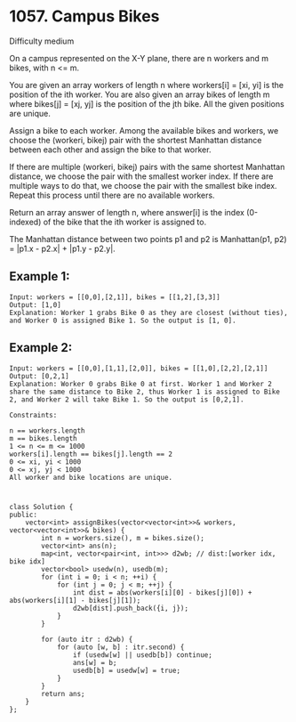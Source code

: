 # 1057. Campus Bikes
Difficulty medium

On a campus represented on the X-Y plane, there are n workers and m bikes, with n <= m.

You are given an array workers of length n where workers[i] = [xi, yi] is the position of the ith worker. You are also given an array bikes of length m where bikes[j] = [xj, yj] is the position of the jth bike. All the given positions are unique.

Assign a bike to each worker. Among the available bikes and workers, we choose the (workeri, bikej) pair with the shortest Manhattan distance between each other and assign the bike to that worker.

If there are multiple (workeri, bikej) pairs with the same shortest Manhattan distance, we choose the pair with the smallest worker index. If there are multiple ways to do that, we choose the pair with the smallest bike index. Repeat this process until there are no available workers.

Return an array answer of length n, where answer[i] is the index (0-indexed) of the bike that the ith worker is assigned to.

The Manhattan distance between two points p1 and p2 is Manhattan(p1, p2) = |p1.x - p2.x| + |p1.y - p2.y|.


## Example 1:
```
Input: workers = [[0,0],[2,1]], bikes = [[1,2],[3,3]]
Output: [1,0]
Explanation: Worker 1 grabs Bike 0 as they are closest (without ties), and Worker 0 is assigned Bike 1. So the output is [1, 0].
```


## Example 2:
```
Input: workers = [[0,0],[1,1],[2,0]], bikes = [[1,0],[2,2],[2,1]]
Output: [0,2,1]
Explanation: Worker 0 grabs Bike 0 at first. Worker 1 and Worker 2 share the same distance to Bike 2, thus Worker 1 is assigned to Bike 2, and Worker 2 will take Bike 1. So the output is [0,2,1].
```


```
Constraints:

n == workers.length
m == bikes.length
1 <= n <= m <= 1000
workers[i].length == bikes[j].length == 2
0 <= xi, yi < 1000
0 <= xj, yj < 1000
All worker and bike locations are unique.
```


#
```
class Solution {
public:
    vector<int> assignBikes(vector<vector<int>>& workers, vector<vector<int>>& bikes) {
        int n = workers.size(), m = bikes.size();
        vector<int> ans(n);
        map<int, vector<pair<int, int>>> d2wb; // dist:[worker idx, bike idx]
        vector<bool> usedw(n), usedb(m);
        for (int i = 0; i < n; ++i) {
            for (int j = 0; j < m; ++j) {
                int dist = abs(workers[i][0] - bikes[j][0]) + abs(workers[i][1] - bikes[j][1]);
                d2wb[dist].push_back({i, j});
            }
        }

        for (auto itr : d2wb) {
            for (auto [w, b] : itr.second) {
                if (usedw[w] || usedb[b]) continue;
                ans[w] = b;
                usedb[b] = usedw[w] = true;
            }
        }
        return ans;
    }
};
```